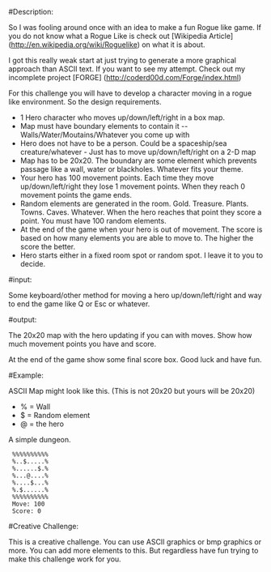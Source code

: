 #Description:

So I was fooling around once with an idea to make a fun Rogue like game. 
If you do not know what a Rogue Like is check out [Wikipedia Article] (http://en.wikipedia.org/wiki/Roguelike) on what it is about.

I got this really weak start at just trying to generate a more graphical approach than ASCII text. If you want to see my attempt. Check out my incomplete project [FORGE] (http://coderd00d.com/Forge/index.html)

For this challenge you will have to develop a character moving in a rogue like environment. So the design requirements.

* 1 Hero character who moves up/down/left/right in a box map.
* Map must have boundary elements to contain it -- Walls/Water/Moutains/Whatever you come up with
* Hero does not have to be a person. Could be a spaceship/sea creature/whatever - Just has to move up/down/left/right on a 2-D map
* Map has to be 20x20. The boundary are some element which prevents passage like a wall, water or blackholes. Whatever fits your theme.
* Your hero has 100 movement points. Each time they move up/down/left/right they lose 1 movement points. When they reach 0 movement points the game ends.
* Random elements are generated in the room. Gold. Treasure. Plants. Towns. Caves. Whatever. When the hero reaches that point they score a point. You must have 100 random elements.
* At the end of the game when your hero is out of movement. The score is based on how many elements you are able to move to. The higher the score the better.
* Hero starts either in a fixed room spot or random spot. I leave it to you to decide.

#input:

Some keyboard/other method for moving a hero up/down/left/right and way to end the game like Q or Esc or whatever.

#output:

The 20x20 map with the hero updating if you can with moves. Show how much movement points you have and score.

At the end of the game show some final score box. Good luck and have fun.

#Example:

ASCII Map might look like this. (This is not 20x20 but yours will be 20x20) 

* % = Wall
* $ = Random element
* @ = the hero

A simple dungeon.


     %%%%%%%%%%
     %..$.....%
     %......$.%
     %...@....%
     %....$...%
     %.$......%
     %%%%%%%%%%
     Move: 100
     Score: 0

#Creative Challenge:

This is a creative challenge. You can use ASCII graphics or bmp graphics or more. You can add more elements to this. But regardless have fun trying to make this challenge work for you.

